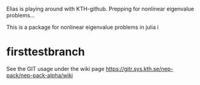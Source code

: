 Elias is playing around with KTH-github. Prepping for nonlinear
eigenvalue problems...

This is a package for nonlinear eigenvalue problems in julia
i
# firsttestbranch


See the GIT usage under the wiki page
https://gitr.sys.kth.se/nep-pack/nep-pack-alpha/wiki

